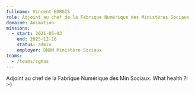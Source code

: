 ```yaml
---
fullname: Vincent BORGIS
role: Adjoint au chef de la Fabrique Numérique des Ministères Sociaux
domaine: Animation
missions:
  - start: 2021-05-03
    end: 2025-12-16
    status: admin
    employer: DNUM Ministère Sociaux
teams:
  - /teams/sgmas
---
```

Adjoint au chef de la Fabrique Numérique des Min Sociaux. What health ?! :-)